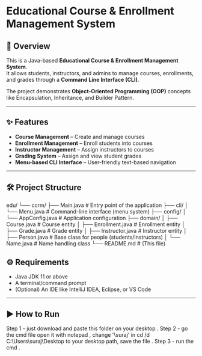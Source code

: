 # Educational Course & Enrollment Management System

## 📌 Overview
This is a Java-based **Educational Course & Enrollment Management System**.  
It allows students, instructors, and admins to manage courses, enrollments, and grades through a **Command Line Interface (CLI)**.  

The project demonstrates **Object-Oriented Programming (OOP)** concepts like Encapsulation, Inheritance, and Builder Pattern.

---

## ✨ Features
- **Course Management** – Create and manage courses  
- **Enrollment Management** – Enroll students into courses  
- **Instructor Management** – Assign instructors to courses  
- **Grading System** – Assign and view student grades  
- **Menu-based CLI Interface** – User-friendly text-based navigation  

---

## 🛠 Project Structure
edu/
└── ccrm/
├── Main.java # Entry point of the application
├── cli/
│ └── Menu.java # Command-line interface (menu system)
├── config/
│ └── AppConfig.java # Application configuration
├── domain/
│ ├── Course.java # Course entity
│ ├── Enrollment.java # Enrollment entity
│ ├── Grade.java # Grade entity
│ ├── Instructor.java # Instructor entity
│ ├── Person.java # Base class for people (students/instructors)
│ └── Name.java # Name handling class
└── README.md # (This file)

## ⚙️ Requirements
- Java JDK 11 or above  
- A terminal/command prompt  
- (Optional) An IDE like IntelliJ IDEA, Eclipse, or VS Code  

---

## ▶️ How to Run
Step 1 - just download and paste this folder on your desktop .
Step 2 - go the cmd file open it with notepad ,  change '\suraj\' in cd /d C:\Users\suraj\Desktop to your desktop path, save the file .
Step 3 - run the cmd . 